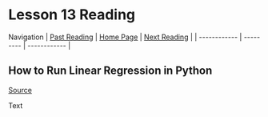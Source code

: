 # Lesson 13 Reading

Navigation
| [Past Reading](../Read-12/README.md) | [Home Page](../README.md) | [Next Reading](../Read-14/README.md) |
| ------------ | --------- | ------------ |

## How to Run Linear Regression in Python

[Source](http://bigdata-madesimple.com/how-to-run-linear-regression-in-python-scikit-learn/)

Text
